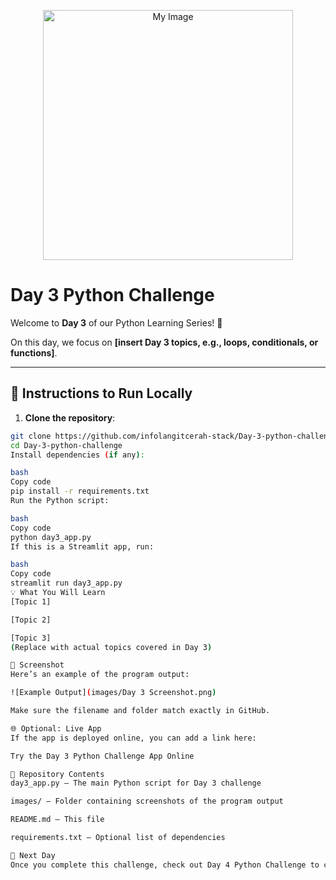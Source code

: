 <p align="center">
  <img src="images/myimage.png" alt="My Image" width="400"/>
</p>

# Day 3 Python Challenge

Welcome to **Day 3** of our Python Learning Series! 🎉

On this day, we focus on **[insert Day 3 topics, e.g., loops, conditionals, or functions]**.

---

## 📝 Instructions to Run Locally

1. **Clone the repository**:

```bash
git clone https://github.com/infolangitcerah-stack/Day-3-python-challenge.git
cd Day-3-python-challenge
Install dependencies (if any):

bash
Copy code
pip install -r requirements.txt
Run the Python script:

bash
Copy code
python day3_app.py
If this is a Streamlit app, run:

bash
Copy code
streamlit run day3_app.py
💡 What You Will Learn
[Topic 1]

[Topic 2]

[Topic 3]
(Replace with actual topics covered in Day 3)

📸 Screenshot
Here’s an example of the program output:

![Example Output](images/Day 3 Screenshot.png)

Make sure the filename and folder match exactly in GitHub.

🌐 Optional: Live App
If the app is deployed online, you can add a link here:

Try the Day 3 Python Challenge App Online

📂 Repository Contents
day3_app.py – The main Python script for Day 3 challenge

images/ – Folder containing screenshots of the program output

README.md – This file

requirements.txt – Optional list of dependencies

🔗 Next Day
Once you complete this challenge, check out Day 4 Python Challenge to continue your Python journey!
